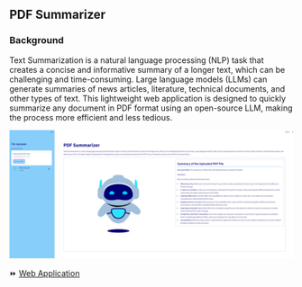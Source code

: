 ## PDF Summarizer

### Background
Text Summarization is a natural language processing (NLP) task that creates a concise and informative summary of a longer text, which can be challenging and time-consuming. Large language models (LLMs) can generate summaries of news articles, literature, technical documents, and other types of text. This lightweight web application is designed to quickly summarize any document in PDF format using an open-source LLM, making the process more efficient and less tedious.  

![pdf_summarizer](img/pdf_summarizer.png)

<div>⏩ <a href="https://shihjen-pdf-quicksummary-app-gxuzd9.streamlit.app/">Web Application</a></div>